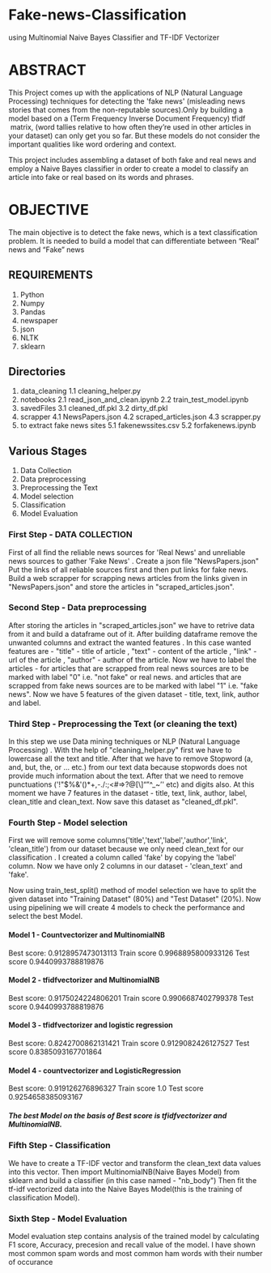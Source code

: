 # Fake-news-Classification
using Multinomial Naive Bayes Classifier and TF-IDF Vectorizer

# ABSTRACT    
This Project comes up with the applications of NLP (Natural Language Processing) techniques for detecting the 'fake news' (misleading news stories that comes from the non-reputable sources).Only by building a model based on a (Term Frequency Inverse Document Frequency) tfidf  matrix, (word tallies relative to how often they’re used in other articles in your dataset) can only get you so far. But these models do not consider the important qualities like word ordering and context. 

This project includes assembling a dataset of both fake and real news and employ a Naive Bayes classifier in order to create a model to classify an article into fake or real based on its words and phrases.

# OBJECTIVE
The main objective is to detect the fake news, which is a text classification problem. It is needed to build a model that can differentiate between “Real” news and “Fake” news

## REQUIREMENTS
1. Python
2. Numpy
3. Pandas
4. newspaper 
5. json
6. NLTK
7. sklearn 

## Directories
1. data_cleaning 
    1.1 cleaning_helper.py
2. notebooks
    2.1 read_json_and_clean.ipynb
    2.2 train_test_model.ipynb
3. savedFiles
    3.1 cleaned_df.pkl
    3.2 dirty_df.pkl
4. scrapper
    4.1 NewsPapers.json
    4.2 scraped_articles.json
    4.3 scrapper.py
5. to extract fake news sites
    5.1 fakenewssites.csv
    5.2 forfakenews.ipynb
    
## Various Stages 
1. Data Collection
2. Data preprocessing 
3. Preprocessing the Text
4. Model selection
5. Classification
6. Model Evaluation
    
    
### First Step - DATA COLLECTION

First of all find the reliable news sources for 'Real News' and unreliable news sources to gather 'Fake News' .
Create a json file "NewsPapers.json" Put the links of all reliable sources first and then put links for fake news.
Build a web scrapper for scrapping news articles from the links given in "NewsPapers.json" and store the articles in "scraped_articles.json".

### Second Step - Data preprocessing

After storing the articles in "scraped_articles.json" we have to retrive data from it and build a dataframe out of it.
After building dataframe remove the unwanted columns and extract the wanted features . 
In this case wanted features are - "title" - title of article , "text" - content of the article , "link" - url of the article , "author" - author of the article.
Now we have to label the articles - for articles that are scrapped from real news sources are to be marked with label "0" i.e. "not fake" or real news.
and articles that are scrapped from fake news sources are to be marked with label "1" i.e. "fake news".
Now we have 5 features of the given dataset - title, text, link, author and label.

### Third Step - Preprocessing the Text (or cleaning the text)

In this step we use Data mining techniques or NLP (Natural Language Processing) .
With the help of "cleaning_helper.py" first we have to lowercase all the text and title.
After that we have to remove Stopword (a, and, but, the, or ... etc.) from our text data because stopwords does not provide much information about the text.
After that we need to remove punctuations ('!"$%&\'()*+,-./:;<#=>?@[\\]“”^_~’' etc) and digits also.
At this moment we have 7 features in the dataset - title, text, link, author, label, clean_title and clean_text.
Now save this dataset as "cleaned_df.pkl".

### Fourth Step - Model selection

First we will remove some columns('title','text','label','author','link', 'clean_title') from our dataset because we only need clean_text for our classification .
I created a column called 'fake' by copying the 'label' column.
Now we have only 2 columns in our dataset - 'clean_text' and 'fake'.

Now using train_test_split() method of model selection we have to split the given dataset into "Training Dataset" (80%) and "Test Dataset" (20%).
Now using pipelining we will create 4 models to check the performance and select the best Model.
#### Model 1 - Countvectorizer and MultinomialNB
Best score: 0.9128957473013113
Train score 0.9968895800933126
Test score 0.9440993788819876
#### Model 2 - tfidfvectorizer and MultinomialNB
Best score: 0.9175024224806201
Train score 0.9906687402799378
Test score 0.9440993788819876
#### Model 3 - tfidfvectorizer and logistic regression
Best score: 0.8242700862131421
Train score 0.9129082426127527
Test score 0.8385093167701864
#### Model 4 - countvectorizer and LogisticRegression
Best score: 0.919126276896327
Train score 1.0
Test score 0.9254658385093167

##### The best Model on the basis of Best score is tfidfvectorizer and MultinomialNB.

### Fifth Step - Classification

We have to create a TF-IDF vector and transform the clean_text data values into this vector.
Then import MultinomialNB(Naive Bayes Model) from sklearn and build a classifier (in this case named - "nb_body") 
Then fit the tf-idf vectorized data into the Naive Bayes Model(this is the training of classification Model).

### Sixth Step - Model Evaluation

Model evaluation step contains analysis of the trained model by calculating F1 score, Accuracy, precesion and recall value of the model.
I have shown most common spam words and most common ham words with their number of occurance
